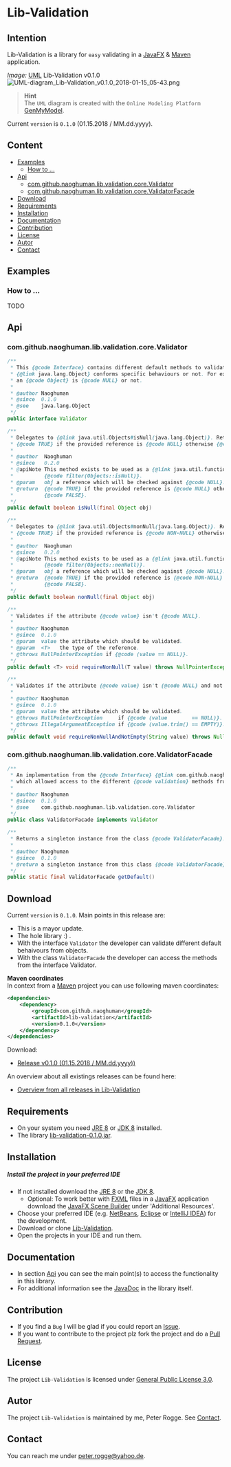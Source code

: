 Lib-Validation
===



Intention
---

Lib-Validation is a library for `easy` validating in a [JavaFX] &amp; [Maven] application.

_Image:_ [UML] Lib-Validation v0.1.0  
![UML-diagram_Lib-Validation_v0.1.0_2018-01-15_05-43.png][UML-diagram_Lib-Validation_v0.1.0_2018-01-15_05-43]

> __Hint__  
> The `UML` diagram is created with the `Online Modeling Platform` [GenMyModel].

Current `version` is `0.1.0` (01.15.2018 / MM.dd.yyyy).



Content
---

* [Examples](#Examples)
    - [How to ...](#HoTo)
* [Api](#Api)
    - [com.github.naoghuman.lib.validation.core.Validator](#InVa)
    - [com.github.naoghuman.lib.validation.core.ValidatorFacade](#ClVaFa)
* [Download](#Download)
* [Requirements](#Requirements)
* [Installation](#Installation)
* [Documentation](#Documentation)
* [Contribution](#Contribution)
* [License](#License)
* [Autor](#Autor)
* [Contact](#Contact)



Examples<a name="Examples" />
---

### How to ...<a name="HoTo" />

TODO



Api<a name="Api" />
---

### com.github.naoghuman.lib.validation.core.Validator<a name="InVa" />

```java
/**
 * This {@code Interface} contains different default methods to validate if an 
 * {@link java.lang.Object} conforms specific behaviours or not. For example if 
 * an {@code Object} is {@code NULL} or not.
 *
 * @author Naoghuman
 * @since  0.1.0
 * @see    java.lang.Object
 */
public interface Validator
```

```java
/**
 * Delegates to {@link java.util.Objects#isNull(java.lang.Object)}. Returns 
 * {@code TRUE} if the provided reference is {@code NULL} otherwise {@code FALSE}.
 * 
 * @author  Naoghuman
 * @since   0.2.0
 * @apiNote This method exists to be used as a {@link java.util.function.Predicate}, 
 *          {@code filter(Objects::isNull)}.
 * @param   obj a reference which will be checked against {@code NULL}.
 * @return  {@code TRUE} if the provided reference is {@code NULL} otherwise
 *          {@code FALSE}.
 */
public default boolean isNull(final Object obj)
```

```java
/**
 * Delegates to {@link java.util.Objects#nonNull(java.lang.Object)}. Returns 
 * {@code TRUE} if the provided reference is {@code NON-NULL} otherwise {@code FALSE}.
 * 
 * @author  Naoghuman
 * @since   0.2.0
 * @apiNote This method exists to be used as a {@link java.util.function.Predicate},
 *          {@code filter(Objects::nonNull)}.
 * @param   obj a reference which will be checked against {@code NULL}.
 * @return  {@code TRUE} if the provided reference is {@code NON-NULL} otherwise
 *          {@code FALSE}.
 */
public default boolean nonNull(final Object obj)
```

```java
/**
 * Validates if the attribute {@code value} isn't {@code NULL}.
 *
 * @author Naoghuman
 * @since  0.1.0
 * @param  value the attribute which should be validated.
 * @param  <T>   the type of the reference.
 * @throws NullPointerException if {@code (value == NULL)}.
 */
public default <T> void requireNonNull(T value) throws NullPointerException
```

```java
/**
 * Validates if the attribute {@code value} isn't {@code NULL} and not {@code EMPTY}.
 *
 * @author Naoghuman
 * @since  0.1.0
 * @param  value the attribute which should be validated.
 * @throws NullPointerException     if {@code (value        == NULL)}.
 * @throws IllegalArgumentException if {@code (value.trim() == EMPTY)}.
 */
public default void requireNonNullAndNotEmpty(String value) throws NullPointerException, IllegalArgumentException
```


### com.github.naoghuman.lib.validation.core.ValidatorFacade<a name="ClVaFa" />

```java
/**
 * An implementation from the {@code Interface} {@link com.github.naoghuman.lib.validation.core.Validator} 
 * which allowed access to the different {@code validation} methods from the {@code Interface}.
 *
 * @author Naoghuman
 * @since  0.1.0
 * @see    com.github.naoghuman.lib.validation.core.Validator
 */
public class ValidatorFacade implements Validator
```

```java
/**
 * Returns a singleton instance from the class {@code ValidatorFacade}.
 *
 * @author Naoghuman
 * @since  0.1.0
 * @return a singleton instance from this class {@code ValidatorFacade}.
 */
public static final ValidatorFacade getDefault()
```



Download<a name="Download" />
---

Current `version` is `0.1.0`. Main points in this release are:
* This is a mayor update.
* The hole library :) .
* With the interface `Validator` the developer can validate different default 
  behaivours from objects.
* With the class `ValidatorFacade` the developer can access the methods from the 
  interface Validator.

**Maven coordinates**  
In context from a [Maven] project you can use following maven coordinates: 
```xml
<dependencies>
    <dependency>
        <groupId>com.github.naoghuman</groupId>
        <artifactId>lib-validation</artifactId>
        <version>0.1.0</version>
    </dependency>
</dependencies>
```

Download:
* [Release v0.1.0 (01.15.2018 / MM.dd.yyyy))]

An overview about all existings releases can be found here:
* [Overview from all releases in Lib-Validation]



Requirements<a name="Requirements" />
---

* On your system you need [JRE 8] or [JDK 8] installed.
* The library [lib-validation-0.1.0.jar](#Installation).



Installation<a name="Installation" />
---

##### Install the project in your preferred IDE

* If not installed download the [JRE 8] or the [JDK 8].
    - Optional: To work better with [FXML] files in a [JavaFX] application 
      download the [JavaFX Scene Builder] under 'Additional Resources'.
* Choose your preferred IDE (e.g. [NetBeans], [Eclipse] or [IntelliJ IDEA]) for 
  the development.
* Download or clone [Lib-Validation].
* Open the projects in your IDE and run them.



Documentation<a name="Documentation" />
---

* In section [Api](#Api) you can see the main point(s) to access the functionality 
  in this library.
* For additional information see the [JavaDoc] in the library itself.



Contribution<a name="Contribution" />
---

* If you find a `Bug` I will be glad if you could report an [Issue].
* If you want to contribute to the project plz fork the project and do a [Pull Request].



License<a name="License" />
---

The project `Lib-Validation` is licensed under [General Public License 3.0].



Autor<a name="Autor" />
---

The project `Lib-Validation` is maintained by me, Peter Rogge. See [Contact](#Contact).



Contact<a name="Contact" />
---

You can reach me under <peter.rogge@yahoo.de>.



[//]: # (Images)
[UML-diagram_Lib-Validation_v0.1.0_2018-01-15_05-43]:https://user-images.githubusercontent.com/8161815/34957064-43a4a724-fa2c-11e7-88dc-1f1240a57cfb.png



[//]: # (Links)
[Eclipse]:https://www.eclipse.org/
[FXML]:http://docs.oracle.com/javafx/2/fxml_get_started/jfxpub-fxml_get_started.htm
[General Public License 3.0]:http://www.gnu.org/licenses/gpl-3.0.en.html
[GenMyModel]:https://www.genmymodel.com/
[IntelliJ IDEA]:http://www.jetbrains.com/idea/
[Issue]:https://github.com/Naoghuman/lib-validation/issues
[JavaDoc]:http://www.oracle.com/technetwork/java/javase/documentation/index-jsp-135444.html
[JavaFX]:http://docs.oracle.com/javase/8/javase-clienttechnologies.htm
[JavaFX Scene Builder]:http://www.oracle.com/technetwork/java/javase/downloads/index.html
[JDK 8]:http://www.oracle.com/technetwork/java/javase/downloads/jdk8-downloads-2133151.html
[JRE 8]:http://www.oracle.com/technetwork/java/javase/downloads/jre8-downloads-2133155.html
[Lib-Validation]:https://github.com/Naoghuman/lib-validation
[Maven]:http://maven.apache.org/
[NetBeans]:https://netbeans.org/
[Overview from all releases in Lib-Validation]:https://github.com/Naoghuman/lib-validation/releases
[Pull Request]:https://help.github.com/articles/using-pull-requests
[Release v0.1.0 (01.15.2018 / MM.dd.yyyy))]:https://github.com/Naoghuman/lib-validation/releases/tag/v0.1.0
[UML]:https://en.wikipedia.org/wiki/Unified_Modeling_Language
